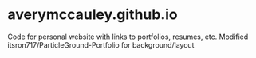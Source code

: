 # averymccauley.github.io

Code for personal website with links to portfolios, resumes, etc.
Modified itsron717/ParticleGround-Portfolio for background/layout
